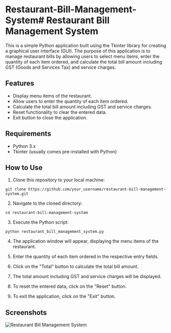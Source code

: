 # Restaurant-Bill-Management-System# Restaurant Bill Management System

This is a simple Python application built using the Tkinter library for creating a graphical user interface (GUI). The purpose of this application is to manage restaurant bills by allowing users to select menu items, enter the quantity of each item ordered, and calculate the total bill amount including GST (Goods and Services Tax) and service charges.

## Features

- Display menu items of the restaurant.
- Allow users to enter the quantity of each item ordered.
- Calculate the total bill amount including GST and service charges.
- Reset functionality to clear the entered data.
- Exit button to close the application.

## Requirements

- Python 3.x
- Tkinter (usually comes pre-installed with Python)

## How to Use

1. Clone this repository to your local machine:

```
git clone https://github.com/your_username/restaurant-bill-management-system.git
```

2. Navigate to the cloned directory:

```
cd restaurant-bill-management-system
```

3. Execute the Python script:

```
python restaurant_bill_management_system.py
```

4. The application window will appear, displaying the menu items of the restaurant.

5. Enter the quantity of each item ordered in the respective entry fields.

6. Click on the "Total" button to calculate the total bill amount.

7. The total amount including GST and service charges will be displayed.

8. To reset the entered data, click on the "Reset" button.

9. To exit the application, click on the "Exit" button.

## Screenshots

![Restaurant Bill Management System](https://github.com/ShivamGupta921/Simple-Calculator/assets/144131254/4b56232e-edfe-4623-8243-a0771405e03d)
